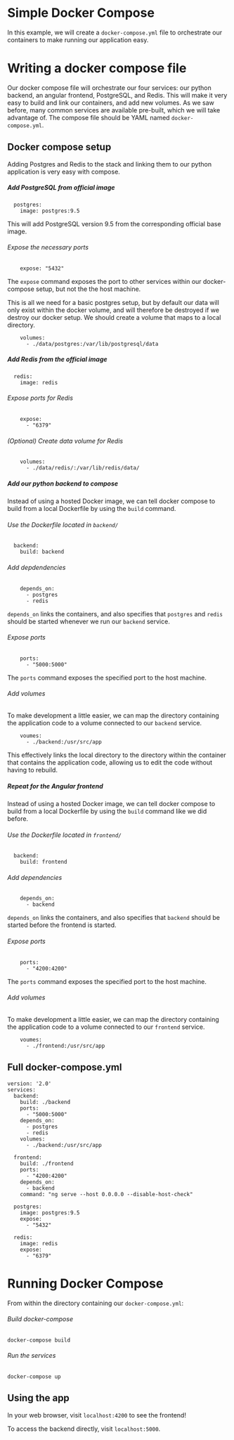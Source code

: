 # Simple Docker Compose

In this example, we will create a `docker-compose.yml` file to orchestrate our containers to make running our application easy.

# Writing a docker compose file

Our docker compose file will orchestrate our four services: our python backend, an angular frontend, PostgreSQL, and Redis. This will make it very easy to build and link our containers, and add new volumes. As we saw before, many common services are available pre-built, which we will take advantage of. The compose file should be YAML named `docker-compose.yml`.

## Docker compose setup

Adding Postgres and Redis to the stack and linking them to our python application is very easy with compose.

##### Add PostgreSQL from official image
```
  postgres:
    image: postgres:9.5
```
This will add PostgreSQL version 9.5 from the corresponding official base image.

###### Expose the necessary ports
```
    expose: "5432"
```

The `expose` command exposes the port to other services within our docker-compose setup, but not the the host machine.

This is all we need for a basic postgres setup, but by default our data will only exist within the docker volume, and will therefore be destroyed if we destroy our docker setup. We should create a volume that maps to a local directory.

```
    volumes:
      - ./data/postgres:/var/lib/postgresql/data
```

##### Add Redis from the official image
```
  redis:
    image: redis
```

###### Expose ports for Redis

```
    expose:
      - "6379"
```      
###### (Optional) Create data volume for Redis
```
    volumes:
      - ./data/redis/:/var/lib/redis/data/
```

##### Add our python backend to compose

Instead of using a hosted Docker image, we can tell docker compose to build from a local Dockerfile by using the `build` command.

###### Use the Dockerfile located in `backend/`

```
  backend:
    build: backend
```

###### Add depdendencies
```
    depends_on:
      - postgres
      - redis
```
`depends_on` links the containers, and also specifies that `postgres` and `redis` should be started whenever we run our `backend` service.

###### Expose ports
```
    ports:
      - "5000:5000"
```

The `ports` command exposes the specified port to the host machine.

###### Add volumes
To make development a little easier, we can map the directory containing the application code to a volume connected to our `backend` service.

```
    voumes:
      - ./backend:/usr/src/app
```

This effectively links the local directory to the directory within the container that contains the application code, allowing us to edit the code without having to rebuild.

##### Repeat for the Angular frontend

Instead of using a hosted Docker image, we can tell docker compose to build from a local Dockerfile by using the `build` command like we did before.

###### Use the Dockerfile located in `frontend/`

```
  backend:
    build: frontend
```

###### Add dependencies
```
    depends_on:
      - backend
```
`depends_on` links the containers, and also specifies that `backend` should be started before the frontend is started.

###### Expose ports
```
    ports:
      - "4200:4200"
```

The `ports` command exposes the specified port to the host machine.

###### Add volumes
To make development a little easier, we can map the directory containing the application code to a volume connected to our `frontend` service.

```
    voumes:
      - ./frontend:/usr/src/app
```

## Full docker-compose.yml

```
version: '2.0'
services:
  backend:
    build: ./backend
    ports:
      - "5000:5000"
    depends_on:
      - postgres
      - redis
    volumes:
      - ./backend:/usr/src/app
  
  frontend:
    build: ./frontend
    ports:
      - "4200:4200"
    depends_on:
      - backend
    command: "ng serve --host 0.0.0.0 --disable-host-check"

  postgres:
    image: postgres:9.5
    expose:
      - "5432"

  redis:
    image: redis
    expose:
      - "6379"

```

# Running Docker Compose
From within the directory containing our `docker-compose.yml`:

###### Build docker-compose
```
docker-compose build
```

###### Run the services
```
docker-compose up
```

## Using the app

In your web browser, visit `localhost:4200` to see the frontend!

To access the backend directly, visit `localhost:5000`.

